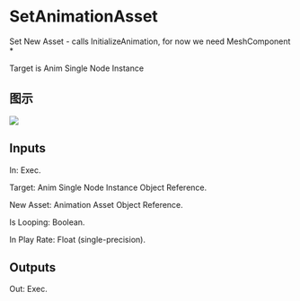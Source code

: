 # SetAnimationAsset

Set New Asset - calls InitializeAnimation, for now we need MeshComponent *

Target is Anim Single Node Instance

## 图示

![]($-20221218-17504235.png)

## Inputs

In: Exec.

Target: Anim Single Node Instance Object Reference.

New Asset: Animation Asset Object Reference.

Is Looping: Boolean.

In Play Rate: Float (single-precision).  

## Outputs

Out: Exec.

